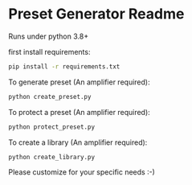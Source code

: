 # Preset Generator Readme

Runs under python 3.8+

first install requirements:

```bash
pip install -r requirements.txt
```

To generate preset (An amplifier required):

```bash
python create_preset.py
```

To protect a preset (An amplifier required):

```bash
python protect_preset.py
```

To create a library (An amplifier required):

```bash
python create_library.py
```

Please customize for your specific needs :-)